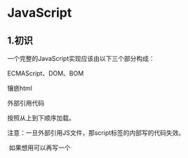 # JavaScript

## 1.初识

一个完整的JavaScript实现应该由以下三个部分构成：

ECMAScript、DOM、BOM



镶嵌html

<!DOCTYPE html>
<html>
	<head>
		<meta charset="utf-8">
		<title></title>
		<!--JS代码编写需要到script标签中-->
		<script>
			/*
			alert("这是我的第一行JS代码");

```html
		document.write()像body输出内容
		
		document.write("看我出不出来~~~");
		*/
	   
	   console.log("1");
		
	</script>
</head>
<body>
</body>
</html>
```


外部引用：

<!DOCTYPE html>
<html>
	<head>
		<meta charset="utf-8">
		<title></title>
		<script type="text/javascript" src="JavaScript/script.js">
		</script>
		<script>
			alert("内部js");
		</script>
	</head>
	<body>
		<p>外部引用代码</p>
	</body>
</html>

按照从上到下顺序加载。

注意：一旦外部引用JS文件，那script标签的内部写的代码失效。

​			如果想用可以再写一个<script>标签



## 2.基本语法

/*

​	多行注释

*/



//单行注释



**1.JS中严格区分大小写**

**2.JS中每一条语句以分号（；）结尾**

如果不写分号，浏览器会自动添加，但是也会消耗一些资源，而且有些时候，浏览器会加错

**3.JS会忽略多个换行和空格**



## 3.字面量和变量

字面量，都是一些不可改变的值

比如：1 2 3 4 5

字面量都是可以直接使用，但是我们一般都不会直接使用字面量。

变量，变量可以用来保存字面量，而且变量的值可以任意改变的

比如：x=1



声明变量JS

var a;

console.log(a);





## 4.标识符

在JS中所有的可以由我们自主命名的都可以称为是标识符

例如：变量名、函数名、属性名都属于标识符

规则：

1.可以含有字母、数字、_、$

2.不能以数字开头

3.不能是ES中的关键字或保留字

4.一般采用驼峰命名法

首字母小写，每个单词的开头字母大写，其余字母小写。

JS底层保存时实际采用的Unicode编码

UTF-8实际上也可以用，但是千万不要这么用



## 5.字符串

在JS中六种数据类型：

基本数据类型

1. String 字符串
2. Number 数值
3. Boolean 布尔值
4. Null 空值
5. Undefined 未定义

引用数据类型

Object 对象







